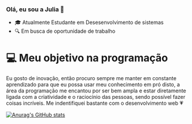 ### Olá, eu sou a Julia 👋

- :mortar_board: Atualmente Estudante em Desesenvolvimento de sistemas
- :mag: Em busca de oportunidade de trabalho

# :computer: Meu objetivo na programação
Eu gosto de inovação, então procuro sempre me manter em constante aprendizado para que eu possa usar meu conhecimento em pró disto, a área da programação me encantou por ser bem ampla e estar diretamente ligada com a criatividade e o raciocínio das pessoas, sendo possível fazer coisas incríveis. Me indentifiquei bastante com o desenvolvimento web :heartpulse:

[![Anurag's GitHub stats](https://github-readme-stats.vercel.app/api?username=JuliaCastro-dev&show_icons=true&theme=radical)](https://github.com/anuraghazra/github-readme-stats)

